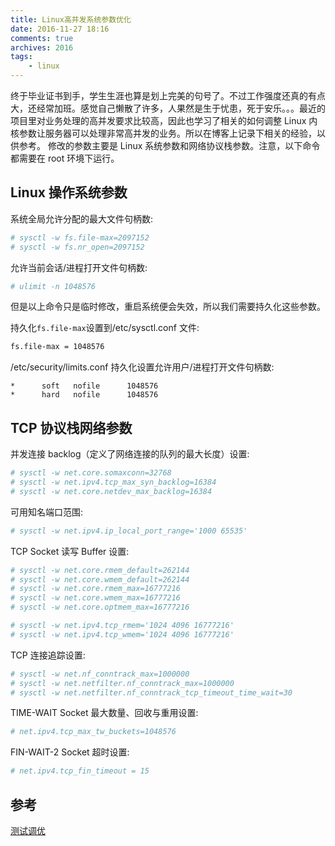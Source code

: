 ```yaml
---
title: Linux高并发系统参数优化
date: 2016-11-27 18:16
comments: true
archives: 2016
tags:
	- linux
---
```


终于毕业证书到手，学生生涯也算是划上完美的句号了。不过工作强度还真的有点大，还经常加班。感觉自己懒散了许多，人果然是生于忧患，死于安乐。。。最近的项目里对业务处理的高并发要求比较高，因此也学习了相关的如何调整 Linux 内核参数让服务器可以处理非常高并发的业务。所以在博客上记录下相关的经验，以供参考。 修改的参数主要是 Linux 系统参数和网络协议栈参数。注意，以下命令都需要在 root 环境下运行。

## Linux 操作系统参数

系统全局允许分配的最大文件句柄数:

```bash
# sysctl -w fs.file-max=2097152
# sysctl -w fs.nr_open=2097152
```

允许当前会话/进程打开文件句柄数:

```bash
# ulimit -n 1048576
```

但是以上命令只是临时修改，重启系统便会失效，所以我们需要持久化这些参数。

持久化`fs.file-max`设置到/etc/sysctl.conf 文件:

```bash
fs.file-max = 1048576
```

/etc/security/limits.conf 持久化设置允许用户/进程打开文件句柄数:

```
*      soft   nofile      1048576
*      hard   nofile      1048576
```

## TCP 协议栈网络参数

并发连接 backlog（定义了网络连接的队列的最大长度）设置:

```bash
# sysctl -w net.core.somaxconn=32768
# sysctl -w net.ipv4.tcp_max_syn_backlog=16384
# sysctl -w net.core.netdev_max_backlog=16384
```

可用知名端口范围:

```bash
# sysctl -w net.ipv4.ip_local_port_range='1000 65535'
```

TCP Socket 读写 Buffer 设置:

```bash
# sysctl -w net.core.rmem_default=262144
# sysctl -w net.core.wmem_default=262144
# sysctl -w net.core.rmem_max=16777216
# sysctl -w net.core.wmem_max=16777216
# sysctl -w net.core.optmem_max=16777216

# sysctl -w net.ipv4.tcp_rmem='1024 4096 16777216'
# sysctl -w net.ipv4.tcp_wmem='1024 4096 16777216'
```

TCP 连接追踪设置:

```bash
# sysctl -w net.nf_conntrack_max=1000000
# sysctl -w net.netfilter.nf_conntrack_max=1000000
# sysctl -w net.netfilter.nf_conntrack_tcp_timeout_time_wait=30
```

TIME-WAIT Socket 最大数量、回收与重用设置:

```bash
# net.ipv4.tcp_max_tw_buckets=1048576
```

FIN-WAIT-2 Socket 超时设置:

```bash
# net.ipv4.tcp_fin_timeout = 15
```

## 参考

[测试调优](http://emqtt.com/docs/v2/tune.html)
